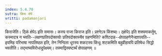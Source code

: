 ```yaml
---
index: 5.4.70
sutra: किमः क्षेपे
vritti: padamanjari
---
```


  किराजेति। ठ्किं क्षेपेऽ इति समासः। कस्य राजा किराज इति। प्रश्नेऽत्र किंशब्दः। ठ्क्षेपेऽ इति शक्यमाकर्तुम्, कस्मादत्र न भवति--लक्षणप्रतिपदोक्तयोः प्रतिपदोक्तस्यैव ग्रहणमिति? कश्टिदाह--क्षेपग्रहणेनैज्ज्ञापयति--इयमिह परिभाषा नापतिष्ठत इति, तेन निन्दिता धूरस्य शकटस्य किंधूः शटकमिति बहुव्रीहावपि प्रतिषेधः सिद्धो भवतीति। तद्भाष्यविरोधादुपेक्ष्यम्। तस्माद्विस्पष्टार्थं क्षेपग्रहणम् ॥